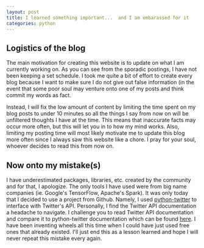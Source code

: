 ```yaml
---
layout: post
title: I learned something important...  and I am embarassed for it
categories: python
---
```


<h2>Logistics of the blog</h2>
<p>
The main motivation for creating this website is to update on what I am currently working on. As you can see from the sporadic postings, I have not been keeping a set schedule. I took me quite a bit of effort to create every blog because I want to make sure I do not give out false information (in the event that some poor soul may venture onto one of my posts and think commit my words as fact. 
</p>
<p>
Instead, I will fix the low amount of content by limiting the time spent on my blog posts to under 10 minutes so all the things I say from now on will be unfiltered thoughts I have at the time. This means that inaccurate facts may occur more often, but this will let you in to how my mind works. Also, limiting my posting time will most likely motivate me to update this blog more often since I always saw this website like a chore. I pray for your soul, whoever decides to read this from now on.  
</p>

<h2>Now onto my mistake(s)</h2>
<p>
I have underestimated packages, libraries, etc. created by the community and for that, I apologize. The only tools I have used were from big name companies (ie. Google's TensorFlow, Apache's Spark). It was only today that I decided to use a project from Github. Namely, I used <a href="https://github.com/bear/python-twitter">python-twitter</a> to interface with Twitter's API. Personally, I find the Twitter API documentation a headache to navigate. I challenge you to read Twitter API documentation and compare it to python-twitter documentation which can be found <a href="https://python-twitter..readthedocs.io">here</a>. I have been inventing wheels all this time when I could have just used free ones that already existed. I'll just end this as a lesson learned and hope I will never repeat this mistake every again.
</p>

